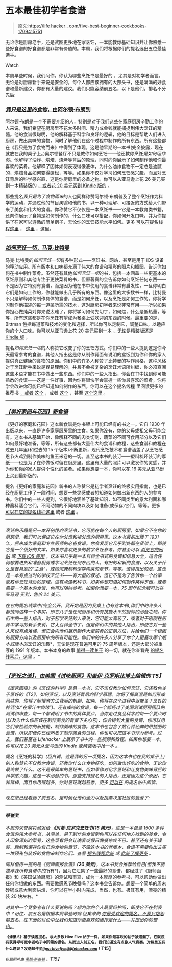 # 五本最佳初学者食谱

> 原文:[https://life hacker . com/five-best-beginner-cookbooks-1709415751](https://lifehacker.com/five-best-beginner-cookbooks-1709415751)

无论你是厨房老手，还是试图更多地在家烹饪，一本能教你基础知识并让你熟悉一些好食谱的好食谱都是非常有价值的。本周，我们将根据你们的提名选出五位最佳选手。

Watch

本周早些时候，我们问你，你认为哪些烹饪书是最好的 ，尤其是对初学者而言。无论是对厨房新手来说是安全的，每个人都应该拥有的大部头书，还是满满的好食谱和最新建议，你都有大量的建议。我们只能容纳前五名，以下是他们，排名不分先后:

### [*我只是这里的食物*，由阿尔顿·布朗](http://www.amazon.com/Im-Just-Here-Food-Version/dp/158479559X/?asc_campaign=InlineText&asc_refurl=https://lifehacker.com/five-best-beginner-cookbooks-1709415751&asc_source=&tag=kinjalifehackerlink-20)到

阿尔顿·布朗是一个不需要介绍的人，特别是对于我们这些在家庭厨房辛勤工作的人来说，我们希望在厨房里不花太多时间、精力或金钱就能捕捉到伟大烹饪的精髓。他的食谱很聪明，他的解释基于科学和良好的逻辑，他的目标是帮助人们进入厨房，做出美味的食物，同时了解他们在这个过程中制作的所有东西。所有这些都在《我只是为了食物而来》中得到了体现，这是他早期的一本书(完全披露，现在就放在我的桌子上。)奥尔顿餐厅不只是教你如何烹饪——他还教你烹饪*是如何运作的*。他解释了油炸、烘焙、烧烤等背后的原理，同时向你展示了如何制作他和你最喜欢的菜肴。他解释了固体如何表现得像液体，为什么油炸食物不一定总是油腻的，烘焙食品如何变得蓬松，等等。如果你不仅对学习如何烹饪感兴趣，而且对烹饪背后的科学感兴趣，这是你厨房里的必备之物。你可以从亚马逊上花 26 美元买到一本精装版的 [，或者花 20 美元买到 Kindle 版的](http://www.amazon.com/Im-Just-Here-Food-Version/dp/158479559X/?asc_campaign=InlineText&asc_refurl=https://lifehacker.com/five-best-beginner-cookbooks-1709415751&asc_source=&tag=kinjalifehackerlink-20) 。

那些提名*我只是为了食物而来*的人也同样称赞阿尔顿·布朗普及了整个烹饪作为科学的运动，并通过他的节目*美食*和他的书，以一种可理解、可接近的方式给人们带来了美食和伟大的食谱。你称赞它不仅仅是一本烹饪书——它是一本教育类书籍，还向你展示了食物是如何制作的，什么口味可以搭配，你如何开发口味，并为你提供了在家可以遵循的简单例子，无论你的烹饪技能水平如何。更多 [可以在提名线程这里](http://lifehacker.com/vote-i-m-just-here-for-the-food-why-alton-brown-defin-1708952649) ， [这里](http://lifehacker.com/vote-i-m-just-here-for-the-food-by-alton-brown-why-al-1708959907) ，这里。

* * *

### [*如何烹饪一切*，马克·比特曼](http://www.amazon.com/Cook-Everything-Completely-Revised-Anniversary/dp/0764578650/?asc_campaign=InlineText&asc_refurl=https://lifehacker.com/five-best-beginner-cookbooks-1709415751&asc_source=&tag=kinjalifehackerlink-20)

马克·比特曼的*如何烹饪一切*有多种形式——烹饪书、网站，甚至是用于 iOS 设备的移动应用。所有版本和口味都充满了伟大的食谱和精彩的照片和插图，告诉你如何在书中制作菜肴。虽然还有其他*如何烹饪一切*的书，包括一本涵盖一些更基本的烹饪原则和其他专注于更快菜肴的书，但原著真的会告诉你如何烹饪任何东西——不是因为它特别有食谱，而是因为他在书中使用的食谱非常有启发性，一旦你明白它们是如何工作的，你就能做出几乎所有的东西。像这里的大多数书一样，比特曼不只是解释如何制作具体的食谱，而是如何烹饪，以及烹饪是如何工作的。你将学习制作他描述的每一道菜所需的技术，这对厨房初学者来说非常有用——所以如果你担心做炖菜对你来说太难了，你将学习如何先切丁，如何煨，什么是低热量，等等，所有这些都是在你烹饪有望成为餐桌上受欢迎的东西的时候。最重要的是，Bittman 包括每道菜和技术的变化和选择，所以你可以定制它，调整口味，以适应你的个人口味。你可以从亚马逊上花 20 美元买到一本 [，无论是精装版还是 Kindle 版](http://www.amazon.com/Cook-Everything-Completely-Revised-Anniversary/dp/0764578650/?asc_campaign=InlineText&asc_refurl=https://lifehacker.com/five-best-beginner-cookbooks-1709415751&asc_source=&tag=kinjalifehackerlink-20) 。

提名*如何烹饪一切*的人称赞它改变了你的烹饪方式。你们中的一些人提到这是你今天最常参考的食谱，其他人指出这是你从制作背面有说明的盒饭到为你和你的家人提供真正健康的食物的原因。你们中的许多人称赞了比特曼的写作风格，这种风格对于烹饪新手来说是容易理解的，并且不会被复杂的烹饪术语所纠缠，你必须查阅这些术语才能在书中做出一些东西。你们中的一些人指出，你会在书中找到你可能熟悉的食谱——这是一件好事，因为你将很快学会掌握一些你最喜欢的菜肴，你将学会改进你可能已经知道如何制作的东西。你可以在这个提名线程 里阅读更多的推荐书 [，或者](http://lifehacker.com/vote-how-to-cook-everything-why-bittman-excels-in-writ-1708952269) [这个](http://lifehacker.com/mark-bittman-s-book-how-to-cook-everything-took-me-from-1708955969) ，或者 [这个](http://lifehacker.com/this-is-still-the-cookbook-i-use-most-often-provides-a-1708959593) ，甚至 [这个这里](http://lifehacker.com/vote-how-to-cook-everything-why-the-title-says-it-all-1708959931) 。

* * *

### [*【美好家园与花园】新食谱*](http://www.amazon.com/Better-Homes-Gardens-Cook-Book/dp/0470560770?asc_campaign=InlineText&asc_refurl=https://lifehacker.com/five-best-beginner-cookbooks-1709415751&asc_source=&tag=kinjalifehackerlink-20)

《更好的家庭和花园》这本新食谱是你书架上可能已经有的书之一。它自 1930 年出版以来，一直是许多家庭厨房里的主食。如果你没有，你的父母或祖父母可能会有。这本书从基础开始，像解释不同的肉类切割，蔬菜的不同可食用部分以及它们如何最好地准备，等等，所有这些都有大量伟大的食谱和教程，这些食谱和教程在过去几年里(和过去的 15 个版本)不断更新，现代烹饪技术和食谱涵盖了从烹饪感恩节火鸡到制作美味的鱼玉米卷的一切。甚至这本书的装订——塑料梳环装订的厚纸——也是为了在你做饭时留在厨房里。这里有大量的照片可以激发你的灵感，并为你和你的家人提供个性化的菜肴。如果你想要一本，你可以花 16 美元从亚马逊上买到最新版的。

提名《更好的家庭和花园》新书的人称赞它是初学者烹饪的终极实用指南，也是已经在厨房工作了一段时间、想要一些灵感或者想知道如何做出新东西的人的参考书。你们中的一些人提到，它很好地涵盖了基础知识，如不同类型的意大利面和哪种酱料适合它们，不同动物的不同肉块以及如何准备(或保存)它们，等等。更多 [可以在它的提名线程这里](http://lifehacker.com/vote-better-homes-and-gardens-cook-book-why-a-staple-1708953370) 或者 [这里](http://lifehacker.com/it-s-not-even-a-question-in-my-mind-this-isn-t-the-one-1708953974) 。

* * *

### [](http://www.amazon.com/Joy-Cooking-Irma-S-Rombauer/dp/0743246268/?asc_campaign=InlineText&asc_refurl=https://lifehacker.com/five-best-beginner-cookbooks-1709415751&asc_source=&tag=kinjalifehackerlink-20)

*烹饪的乐趣是另一本开创性的烹饪书，它可能在每个人的厨房里，如果它不在你的厨房里，我们可以保证它在你父母和祖父母的厨房里。这本书最初出版于 1931 年，后来成为家庭和专业厨师的必备食谱。你会发现它几乎到处都在货架上，即使它是一个很好的文本，如果你喜欢更多的数字烹饪参考，你甚至可以 [浏览它的网站](http://www.thejoykitchen.com/) 或 [下载 iOS 应用](http://apps.culinate.com/joy/) 。这本书几乎是一本百科全书式的食谱和信息大全，适合任何想要进货和准备厨房或学习烹饪任何东西的人。有旧的和新的食谱，以及关于什么是餐具室的“主食”，或如何腌制和保存肉类的章节，等等。值得指出的是，这也是一本有点过时的学校烹饪书——有大量的叙述，但它不是为了告诉你一个故事或教你烹饪背后的原理。这有点像教科书，如果你想知道如何制作某种东西，或者需要一个基本的食谱，你可以随时参考。如果你想要一本，75 周年纪念版可以在亚马逊 买到，售价 24 美元。*

*在它的提名线索中(完全公开，我开始是因为我桌上也有这本书),你们中的许多人都赞同这样一个事实，即它几乎是任何厨房和所有技能水平的厨师的必备之物。你们中的一些人指出，对于初学烹饪的人来说，它可能太高级了，或者对于刚刚在厨房中学习的新手来说，它太百科全书了，但是你们中的其他人指出，即使它对一些人来说有点难懂，但它会向他们展示制作大量菜肴的正确方法，并给他们一个稳固的厨房方向以及厨房中的所有可能性。你们中的许多人分享了你个人更喜欢哪个版本或版本的*烹饪的乐趣*，无论是现在普遍可用的 75 周年版本，还是大部分被重写的 1991 年版本。本书本身的故事 [值得一读关于](http://en.wikipedia.org/wiki/The_Joy_of_Cooking#Eighth_edition_.282006.29_75th_Anniversary_Edition) 的一切，就在你查看完 [的提名线索后，这里](http://lifehacker.com/vote-the-joy-of-cooking-why-probably-the-quintessenti-1708837344) 。*

* * *

### *[*【烹饪之道】*，由美国《试吃厨房》和盖伊·克罗斯比博士](http://www.amazon.com/Science-Cooking-Cooks-Illustrated-Cookbooks/dp/1933615982/?asc_campaign=InlineText&asc_refurl=https://lifehacker.com/five-best-beginner-cookbooks-1709415751&asc_source=&tag=kinjalifehackerlink-20)编辑的 T5】*

*《库克画报》的《烹饪的科学》是另一本书，它不仅仅教你如何烹饪，它还教你关于烹饪的《T2》，如何烹饪，以及烹饪背后的科学原理。你将了解高温是如何形成风味的，你将了解慢煮方法背后的机制，如炖，你将在这个过程中驱散关于烹饪的神话(如“在果汁中烧烤”)。还有成吨的食谱，每一个都经过了美国测试厨房团队的测试和审查，每一个都说明了书中的具体要点。当你走过食品科学的每一个要点时(以及为什么你应该在制作美食的背景下关心它)，你会得到大量的食谱，你可以用它们来检验你的新技能，制作美味的食物。这本书也包含了数百种经典的带插图的食谱，所以即使你已经熟悉了制作美食的过程，你也可以把这本书作为参考。过去，我们甚至在 Lifehacker 上展示了书中的一些视频和教程。如果你想要一本，你可以花 20 美元从亚马逊的 Kindle 或精装版中抢一本 [。](http://www.amazon.com/Science-Cooking-Cooks-Illustrated-Cookbooks/dp/1933615982/?asc_campaign=InlineText&asc_refurl=https://lifehacker.com/five-best-beginner-cookbooks-1709415751&asc_source=&tag=kinjalifehackerlink-20)*

*提名*《烹饪的科学》*(坦白说，这是我的另一项提名，因为这本书也在我的桌子上)的人称赞它不仅教你食谱，还教你什么让食物好吃，如何做出好吃的食物，无论你最终做了什么。这不是最简单的烹饪书，但如果你对化学烹饪和让食物美味背后的科学感兴趣，这是一本必备的书。那些支持提名的人指出，正是因为这个原因，它非常棒，而且你用得越多，你对烹饪就越熟悉。更多 [可以在](http://lifehacker.com/vote-the-science-of-good-cooking-why-it-s-not-the-mos-1708836087) 的提名帖中阅读。*

* * *

*现在您已经看到了前五名，是时候让他们全力以赴投票决定社区的最爱了:*

* * *

#### *荣誉奖*

*本周的荣誉奖将颁发给 [**《贝蒂·克罗克烹饪书**](http://www.amazon.com/Betty-Crocker-Cookbook-Recipes-Today/dp/0470906022/?asc_campaign=InlineText&asc_refurl=https://lifehacker.com/five-best-beginner-cookbooks-1709415751&asc_source=&tag=kinjalifehackerlink-20)**(15 美元)**，这是一本包含 1500 多种食谱的伟大参考书，从简单、易于制作的食谱到你可以在任何地方找到的美食、令人印象深刻的菜肴，这些菜肴将会让晚宴或假日晚餐惊叹不已。甚至还有关于罐装、腌制和保存你自己的食物的章节，不像这本书的老版本，食谱不需要你出去买一堆预先包装好的食物来制作它们。查看 [提名线程此处](http://lifehacker.com/vote-betty-crocker-s-cookbook-why-got-it-as-a-wedding-1708965790) 或 [此处了解更多](http://lifehacker.com/this-one-i-m-on-my-third-copy-every-time-i-need-a-bas-1708964186) 。*

*同样值得一提的是《厨师画报食谱》**(20 美元)**，这本书我会推荐给自己(但我不能推荐我所有食谱中的*所有*)，因为它汇集了一些最好的食谱，都经过了《厨师画报》和《美国试验厨房》的测试和审查，成为一本厚厚的参考书，可以帮助你做出任何你想做的东西。需要做感恩节晚餐吗？这本书会告诉你。想要一个简单的周末砂锅或意大利面烘焙，你可以在半小时内完成，当然，也有。极其有用，漂亮的精装 20 块左右。*

*对其中一个竞争者有什么要说的吗？想为你的个人最爱辩护吗，即使它不在列表中？*记住，前五名是根据本周早些时候* 征集来的 [*你最受欢迎的提名。不要只抱怨前五名，在下面的讨论中让我们知道你更喜欢的选择是什么——并提出你的理由。*](https://lifehacker.com/whats-the-best-beginners-cookbook-1708828921)*

**<small>《蜂巢 5》基于读者提名。与大多数 Hive Five 帖子一样，如果你最喜欢的帖子被遗漏了，它就没有获得呼吁竞争者帖子中所需的提名，从而进入前五名。我们知道这有点像人气竞赛。对蜂巢五有什么建议？发送邮件至</small>*[*<small>tips+hivefive@lifehacker.com</small>*](mailto:tips+hivefive@lifehacker.com)*<small>！</small>T15】**

**<small>标题照片由</small>* [*<small>蒂姆·萨克顿</small>*](https://www.flickr.com/photos/sackton/7842721042/) *<small>。</small>T15】**